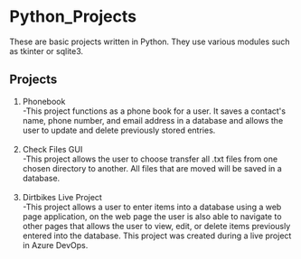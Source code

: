 # Python_Projects

These are basic projects written in Python. They use various modules such as tkinter or sqlite3.

## Projects

<ol>
 <li> Phonebook </li>
  -This project functions as a phone book for a user. It saves a contact's name, phone number, and email address in a database and allows the user to update and delete previously stored entries.
 <br>
 <br>
 <li> Check Files GUI </li>
  -This project allows the user to choose transfer all .txt files from one chosen directory to another. All files that are moved will be saved in a database.
 <br>
 <br>
 <li> Dirtbikes Live Project </li>
  -This project allows a user to enter items into a database using a web page application, on the web page the user is also able to navigate to other pages that allows the user to view, edit, or delete items previously entered into the database. This project was created during a live project in Azure DevOps.
</ol>
